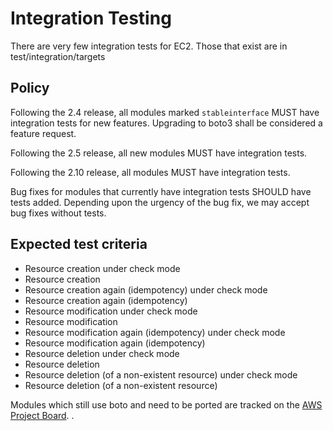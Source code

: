 # Integration Testing

There are very few integration tests for EC2. Those that
exist are in test/integration/targets

## Policy

Following the 2.4 release, all modules marked `stableinterface`
MUST have integration tests for new features. Upgrading to boto3
shall be considered a feature request.

Following the 2.5 release, all new modules MUST have integration
tests.

Following the 2.10 release, all modules MUST have integration tests.

Bug fixes for modules that currently have integration tests SHOULD
have tests added. Depending upon the urgency of the bug fix, we may
accept bug fixes without tests.

## Expected test criteria

* Resource creation under check mode
* Resource creation
* Resource creation again (idempotency) under check mode
* Resource creation again (idempotency)
* Resource modification under check mode
* Resource modification
* Resource modification again (idempotency) under check mode
* Resource modification again (idempotency)
* Resource deletion under check mode
* Resource deletion
* Resource deletion (of a non-existent resource) under check mode
* Resource deletion (of a non-existent resource)


Modules which still use boto and need to be ported are tracked
on the [AWS Project Board](https://github.com/orgs/ansible-collections/projects/4#column-9963846).
.
